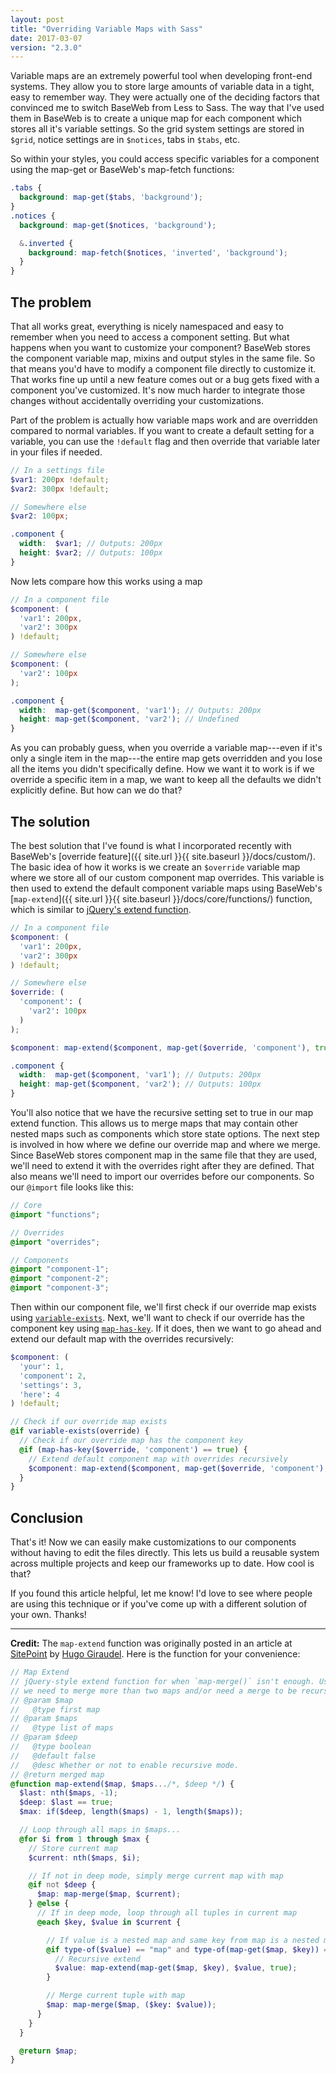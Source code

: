 ```yaml
---
layout: post
title: "Overriding Variable Maps with Sass"
date: 2017-03-07
version: "2.3.0"
---
```


Variable maps are an extremely powerful tool when developing front-end systems. They allow you to store large amounts of variable data in a tight, easy to remember way. They were actually one of the deciding factors that convinced me to switch BaseWeb from Less to Sass. The way that I've used them in BaseWeb is to create a unique map for each component which stores all it's variable settings. So the grid system settings are stored in `$grid`, notice settings are in `$notices`, tabs in `$tabs`, etc.

So within your styles, you could access specific variables for a component using the map-get or BaseWeb's map-fetch functions:

```scss
.tabs {
  background: map-get($tabs, 'background');
}
.notices {
  background: map-get($notices, 'background');

  &.inverted {
    background: map-fetch($notices, 'inverted', 'background');
  }
}
```

## The problem

That all works great, everything is nicely namespaced and easy to remember when you need to access a component setting. But what happens when you want to customize your component? BaseWeb stores the component variable map, mixins and output styles in the same file. So that means you'd have to modify a component file directly to customize it. That works fine up until a new feature comes out or a bug gets fixed with a component you've customized. It's now much harder to integrate those changes without accidentally overriding your customizations.

Part of the problem is actually how variable maps work and are overridden compared to normal variables. If you want to create a default setting for a variable, you can use the `!default` flag and then override that variable later in your files if needed.

```scss
// In a settings file
$var1: 200px !default;
$var2: 300px !default;

// Somewhere else
$var2: 100px;

.component {
  width:  $var1; // Outputs: 200px
  height: $var2; // Outputs: 100px
}
```

Now lets compare how this works using a map

```scss
// In a component file
$component: (
  'var1': 200px,
  'var2': 300px
) !default;

// Somewhere else
$component: (
  'var2': 100px
);

.component {
  width:  map-get($component, 'var1'); // Outputs: 200px
  height: map-get($component, 'var2'); // Undefined
}
```

As you can probably guess, when you override a variable map---even if it's only a single item in the map---the entire map gets overridden and you lose all the items you didn't specifically define. How we want it to work is if we override a specific item in a map, we want to keep all the defaults we didn't explicitly define. But how can we do that?

## The solution

The best solution that I've found is what I incorporated recently with BaseWeb's [override feature]({{ site.url }}{{ site.baseurl }}/docs/custom/). The basic idea of how it works is we create an `$override` variable map where we store all of our custom component map overrides. This variable is then used to extend the default component variable maps using BaseWeb's [`map-extend`]({{ site.url }}{{ site.baseurl }}/docs/core/functions/) function, which is similar to [jQuery's extend function](https://api.jquery.com/jquery.extend/).

```scss
// In a component file
$component: (
  'var1': 200px,
  'var2': 300px
) !default;

// Somewhere else
$override: (
  'component': (
    'var2': 100px
  )
);

$component: map-extend($component, map-get($override, 'component'), true);

.component {
  width:  map-get($component, 'var1'); // Outputs: 200px
  height: map-get($component, 'var2'); // Outputs: 100px
}
```

You'll also notice that we have the recursive setting set to true in our map extend function. This allows us to merge maps that may contain other nested maps such as components which store state options. The next step is involved in how where we define our override map and where we merge. Since BaseWeb stores component map in the same file that they are used, we'll need to extend it with the overrides right after they are defined. That also means we'll need to import our overrides before our components. So our `@import` file looks like this:

```scss
// Core
@import "functions";

// Overrides
@import "overrides";

// Components
@import "component-1";
@import "component-2";
@import "component-3";
```

Then within our component file, we'll first check if our override map exists using [`variable-exists`](http://sass-lang.com/documentation/Sass/Script/Functions.html#variable_exists-instance_method). Next, we'll want to check if our override has the component key using [`map-has-key`](http://sass-lang.com/documentation/Sass/Script/Functions.html#map_has_key-instance_method). If it does, then we want to go ahead and extend our default map with the overrides recursively:

```scss
$component: (
  'your': 1,
  'component': 2,
  'settings': 3,
  'here': 4
) !default;

// Check if our override map exists
@if variable-exists(override) {
  // Check if our override map has the component key
  @if (map-has-key($override, 'component') == true) {
    // Extend default component map with overrides recursively
    $component: map-extend($component, map-get($override, 'component'), true);
  }
}
```

## Conclusion

That's it! Now we can easily make customizations to our components without having to edit the files directly. This lets us build a reusable system across multiple projects and keep our frameworks up to date. How cool is that?

If you found this article helpful, let me know! I'd love to see where people are using this technique or if you've come up with a different solution of your own. Thanks!

---

**Credit:** The `map-extend` function was originally posted in an article at [SitePoint](https://www.sitepoint.com/extra-map-functions-sass/) by [Hugo Giraudel](https://twitter.com/HugoGiraudel). Here is the function for your convenience:

```scss
// Map Extend
// jQuery-style extend function for when `map-merge()` isn't enough. Use when
// we need to merge more than two maps and/or need a merge to be recursive.
// @param $map
//   @type first map
// @param $maps
//   @type list of maps
// @param $deep
//   @type boolean
//   @default false
//   @desc Whether or not to enable recursive mode.
// @return merged map
@function map-extend($map, $maps.../*, $deep */) {
  $last: nth($maps, -1);
  $deep: $last == true;
  $max: if($deep, length($maps) - 1, length($maps));

  // Loop through all maps in $maps...
  @for $i from 1 through $max {
    // Store current map
    $current: nth($maps, $i);

    // If not in deep mode, simply merge current map with map
    @if not $deep {
      $map: map-merge($map, $current);
    } @else {
      // If in deep mode, loop through all tuples in current map
      @each $key, $value in $current {

        // If value is a nested map and same key from map is a nested map as well
        @if type-of($value) == "map" and type-of(map-get($map, $key)) == "map" {
          // Recursive extend
          $value: map-extend(map-get($map, $key), $value, true);
        }

        // Merge current tuple with map
        $map: map-merge($map, ($key: $value));
      }
    }
  }

  @return $map;
}
```
